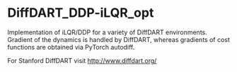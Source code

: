 # DiffDART_DDP-iLQR_opt
Implementation of iLQR/DDP for a variety of DiffDART environments. Gradient of the dynamics is handled by DiffDART, whereas gradients of cost functions are obtained via PyTorch autodiff. 

For Stanford DiffDART visit http://www.diffdart.org/
